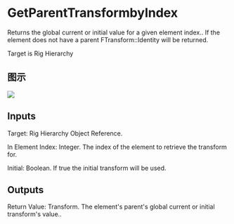 # GetParentTransformbyIndex

Returns the global current or initial value for a given element index.. If the element does not have a parent FTransform::Identity will be returned.

Target is Rig Hierarchy

## 图示

![]($-20221218-21192636.png)

## Inputs

Target: Rig Hierarchy Object Reference.

In Element Index: Integer. The index of the element to retrieve the transform for.

Initial: Boolean. If true the initial transform will be used.  

## Outputs

Return Value: Transform. The element's parent's global current or initial transform's value..

